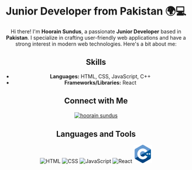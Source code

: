 <div align="center">



# Junior Developer from Pakistan 🌍💻

Hi there! I'm **Hoorain Sundus**, a passionate **Junior Developer** based in **Pakistan**. I specialize in crafting user-friendly web applications and have a strong interest in modern web technologies. Here's a bit about me:



## Skills

- **Languages:** HTML, CSS, JavaScript, C++
- **Frameworks/Libraries:** React
  

## Connect with Me

 <a href="https://linkedin.com/in/hoorain sundus" target="blank"><img align="center" src="https://raw.githubusercontent.com/rahuldkjain/github-profile-readme-generator/master/src/images/icons/Social/linked-in-alt.svg" alt="hoorain sundus" height="30" width="40" /></a>

## Languages and Tools

<img src="https://upload.wikimedia.org/wikipedia/commons/6/61/HTML5_logo_and_wordmark.svg" alt="HTML" width="50" height="50">
<img src="https://upload.wikimedia.org/wikipedia/commons/d/d5/CSS3_logo_and_wordmark.svg" alt="CSS" width="50" height="50">
<img src="https://upload.wikimedia.org/wikipedia/commons/9/99/Unofficial_JavaScript_logo_2.svg" alt="JavaScript" width="50" height="50">
<img src="https://upload.wikimedia.org/wikipedia/commons/a/a7/React-icon.svg" alt="React" width="50" height="50">
<img src="https://raw.githubusercontent.com/devicons/devicon/master/icons/cplusplus/cplusplus-original.svg" alt="cplusplus" width="50" height="50"> 

</div>
